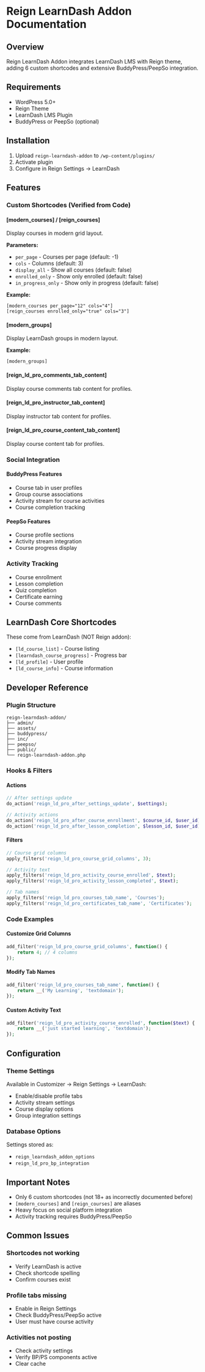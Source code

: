 # Reign LearnDash Addon Documentation

## Overview
Reign LearnDash Addon integrates LearnDash LMS with Reign theme, adding 6 custom shortcodes and extensive BuddyPress/PeepSo integration.

## Requirements
- WordPress 5.0+
- Reign Theme
- LearnDash LMS Plugin
- BuddyPress or PeepSo (optional)

## Installation
1. Upload `reign-learndash-addon` to `/wp-content/plugins/`
2. Activate plugin
3. Configure in Reign Settings → LearnDash

## Features

### Custom Shortcodes (Verified from Code)

#### [modern_courses] / [reign_courses]
Display courses in modern grid layout.

**Parameters:**
- `per_page` - Courses per page (default: -1)
- `cols` - Columns (default: 3)
- `display_all` - Show all courses (default: false)
- `enrolled_only` - Show only enrolled (default: false)
- `in_progress_only` - Show only in progress (default: false)

**Example:**
```
[modern_courses per_page="12" cols="4"]
[reign_courses enrolled_only="true" cols="3"]
```

#### [modern_groups]
Display LearnDash groups in modern layout.

**Example:**
```
[modern_groups]
```

#### [reign_ld_pro_comments_tab_content]
Display course comments tab content for profiles.

#### [reign_ld_pro_instructor_tab_content]
Display instructor tab content for profiles.

#### [reign_ld_pro_course_content_tab_content]
Display course content tab for profiles.

### Social Integration

#### BuddyPress Features
- Course tab in user profiles
- Group course associations
- Activity stream for course activities
- Course completion tracking

#### PeepSo Features
- Course profile sections
- Activity stream integration
- Course progress display

### Activity Tracking
- Course enrollment
- Lesson completion
- Quiz completion
- Certificate earning
- Course comments

## LearnDash Core Shortcodes

These come from LearnDash (NOT Reign addon):
- `[ld_course_list]` - Course listing
- `[learndash_course_progress]` - Progress bar
- `[ld_profile]` - User profile
- `[ld_course_info]` - Course information

## Developer Reference

### Plugin Structure
```
reign-learndash-addon/
├── admin/
├── assets/
├── buddypress/
├── inc/
├── peepso/
├── public/
└── reign-learndash-addon.php
```

### Hooks & Filters

#### Actions
```php
// After settings update
do_action('reign_ld_pro_after_settings_update', $settings);

// Activity actions
do_action('reign_ld_pro_after_course_enrollment', $course_id, $user_id);
do_action('reign_ld_pro_after_lesson_completion', $lesson_id, $user_id);
```

#### Filters
```php
// Course grid columns
apply_filters('reign_ld_pro_course_grid_columns', 3);

// Activity text
apply_filters('reign_ld_pro_activity_course_enrolled', $text);
apply_filters('reign_ld_pro_activity_lesson_completed', $text);

// Tab names
apply_filters('reign_ld_pro_courses_tab_name', 'Courses');
apply_filters('reign_ld_pro_certificates_tab_name', 'Certificates');
```

### Code Examples

#### Customize Grid Columns
```php
add_filter('reign_ld_pro_course_grid_columns', function() {
    return 4; // 4 columns
});
```

#### Modify Tab Names
```php
add_filter('reign_ld_pro_courses_tab_name', function() {
    return __('My Learning', 'textdomain');
});
```

#### Custom Activity Text
```php
add_filter('reign_ld_pro_activity_course_enrolled', function($text) {
    return __('just started learning', 'textdomain');
});
```

## Configuration

### Theme Settings
Available in Customizer → Reign Settings → LearnDash:
- Enable/disable profile tabs
- Activity stream settings
- Course display options
- Group integration settings

### Database Options
Settings stored as:
- `reign_learndash_addon_options`
- `reign_ld_pro_bp_integration`

## Important Notes
- Only 6 custom shortcodes (not 18+ as incorrectly documented before)
- `[modern_courses]` and `[reign_courses]` are aliases
- Heavy focus on social platform integration
- Activity tracking requires BuddyPress/PeepSo

## Common Issues

### Shortcodes not working
- Verify LearnDash is active
- Check shortcode spelling
- Confirm courses exist

### Profile tabs missing
- Enable in Reign Settings
- Check BuddyPress/PeepSo active
- User must have course activity

### Activities not posting
- Check activity settings
- Verify BP/PS components active
- Clear cache